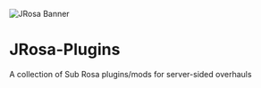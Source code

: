 ![JRosa Banner](https://github.com/Blueeyesjt1/JRosa-Plugins/assets/59098194/f88037e0-8930-47ce-bb1a-17abf5ce4596)
# JRosa-Plugins
A collection of Sub Rosa plugins/mods for server-sided overhauls
